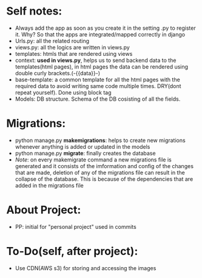 # Self notes:
  - Always add the app as soon as you create it in the setting .py to register it. Why? So that the apps are integrated/mapped correctly in django
  - Urls.py: all the related routing
  - views.py: all the logics are written in views.py
  - templates: htmls that are rendered using views
  - context: **used in views.py**, helps us to send backend data to the templates(html pages), in html pages the data can be rendered using double curly brackets.(-{{data}}-)
  - base-template: a common template for all the html pages with the required data to avoid writing same code multiple times. DRY(dont repeat yourself). Done using block tag 
  - Models: DB structure. Schema of the DB cosisting of all the fields.
  

# Migrations:
  - python manage.py **makemigrations**: helps to create new migrations whenever anything is added or updated in the models
  - python manage.py **migrate**: finally creates the database
  - *Note*: on every makemigrate command a new migrations file is generated and it consists of the imformation and config of the changes that are made, deletion of any of the migrations file can result in the collapse of the database. This is because of the dependencies that are added in the migrations file

# About Project:
  - PP: initial for "personal project" used in commits

# To-Do(self, after project):
  - Use CDN(AWS s3) for storing and accessing the images